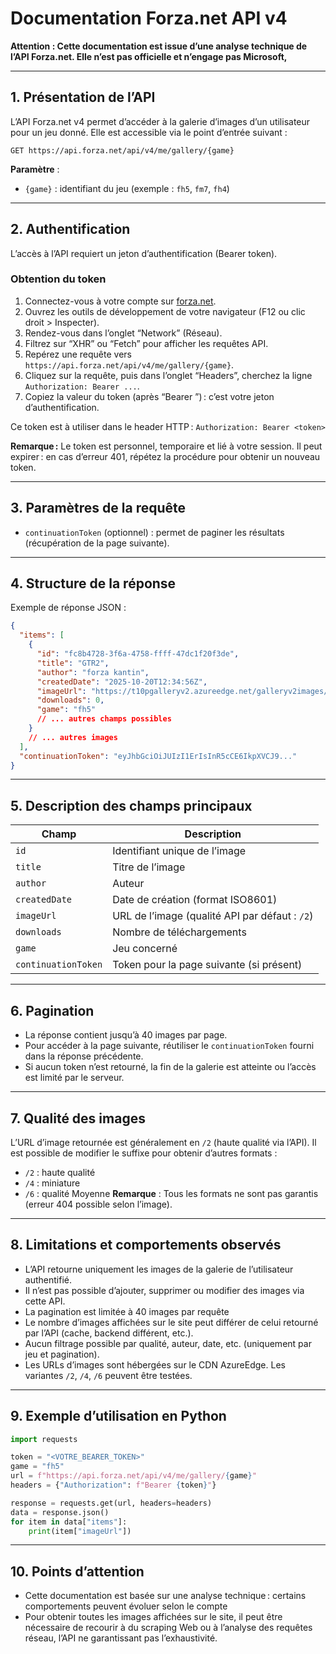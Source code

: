 # Documentation Forza.net API v4

**Attention : Cette documentation est issue d’une analyse technique de l’API Forza.net. Elle n’est pas officielle et n’engage pas Microsoft,**

---

## 1. Présentation de l’API

L’API Forza.net v4 permet d’accéder à la galerie d’images d’un utilisateur pour un jeu donné. Elle est accessible via le point d’entrée suivant :

```http
GET https://api.forza.net/api/v4/me/gallery/{game}
```

**Paramètre** :
- `{game}` : identifiant du jeu (exemple : `fh5`, `fm7`, `fh4`)

---


## 2. Authentification

L’accès à l’API requiert un jeton d’authentification (Bearer token).

### Obtention du token

1. Connectez-vous à votre compte sur [forza.net](https://forza.net).
2. Ouvrez les outils de développement de votre navigateur (F12 ou clic droit > Inspecter).
3. Rendez-vous dans l’onglet “Network” (Réseau).
4. Filtrez sur “XHR” ou “Fetch” pour afficher les requêtes API.
5. Repérez une requête vers `https://api.forza.net/api/v4/me/gallery/{game}`.
6. Cliquez sur la requête, puis dans l’onglet “Headers”, cherchez la ligne `Authorization: Bearer ...`.
7. Copiez la valeur du token (après “Bearer ”) : c’est votre jeton d’authentification.

Ce token est à utiliser dans le header HTTP :
`Authorization: Bearer <token>`

**Remarque :** Le token est personnel, temporaire et lié à votre session. Il peut expirer : en cas d’erreur 401, répétez la procédure pour obtenir un nouveau token.

---

## 3. Paramètres de la requête

- `continuationToken` (optionnel) : permet de paginer les résultats (récupération de la page suivante).

---

## 4. Structure de la réponse

Exemple de réponse JSON :

```json
{
  "items": [
    {
      "id": "fc8b4728-3f6a-4758-ffff-47dc1f20f3de",
      "title": "GTR2",
      "author": "forza kantin",
      "createdDate": "2025-10-20T12:34:56Z",
      "imageUrl": "https://t10pgalleryv2.azureedge.net/galleryv2images/fc8...",
      "downloads": 0,
      "game": "fh5"
      // ... autres champs possibles
    }
    // ... autres images
  ],
  "continuationToken": "eyJhbGciOiJUIzI1ErIsInR5cCE6IkpXVCJ9..."
}
```

---

## 5. Description des champs principaux

| Champ              | Description                                              |
|--------------------|---------------------------------------------------------|
| `id`               | Identifiant unique de l’image                            |
| `title`            | Titre de l’image                                         |
| `author`           | Auteur                                                   |
| `createdDate`      | Date de création (format ISO8601)                       |
| `imageUrl`         | URL de l’image (qualité API par défaut : `/2`)           |
| `downloads`        | Nombre de téléchargements                                |
| `game`             | Jeu concerné                                             |
| `continuationToken`| Token pour la page suivante (si présent)                 |

---

## 6. Pagination

- La réponse contient jusqu’à 40 images par page.
- Pour accéder à la page suivante, réutiliser le `continuationToken` fourni dans la réponse précédente.
- Si aucun token n’est retourné, la fin de la galerie est atteinte ou l’accès est limité par le serveur.

---

## 7. Qualité des images

L’URL d’image retournée est généralement en `/2` (haute qualité via l’API). Il est possible de modifier le suffixe pour obtenir d’autres formats :

- `/2` : haute qualité
- `/4` : miniature
- `/6` : qualité Moyenne
**Remarque** : Tous les formats ne sont pas garantis (erreur 404 possible selon l’image).

---

## 8. Limitations et comportements observés

- L’API retourne uniquement les images de la galerie de l’utilisateur authentifié.
- Il n’est pas possible d’ajouter, supprimer ou modifier des images via cette API.
- La pagination est limitée à 40 images par requête 
- Le nombre d’images affichées sur le site peut différer de celui retourné par l’API (cache, backend différent, etc.).
- Aucun filtrage possible par qualité, auteur, date, etc. (uniquement par jeu et pagination).
- Les URLs d’images sont hébergées sur le CDN AzureEdge. Les variantes `/2`, `/4`, `/6` peuvent être testées.

---

## 9. Exemple d’utilisation en Python

```python
import requests

token = "<VOTRE_BEARER_TOKEN>"
game = "fh5"
url = f"https://api.forza.net/api/v4/me/gallery/{game}"
headers = {"Authorization": f"Bearer {token}"}

response = requests.get(url, headers=headers)
data = response.json()
for item in data["items"]:
    print(item["imageUrl"])
```

---

## 10. Points d’attention

- Cette documentation est basée sur une analyse technique : certains comportements peuvent évoluer selon le compte
- Pour obtenir toutes les images affichées sur le site, il peut être nécessaire de recourir à du scraping Web ou à l’analyse des requêtes réseau, l’API ne garantissant pas l’exhaustivité.

